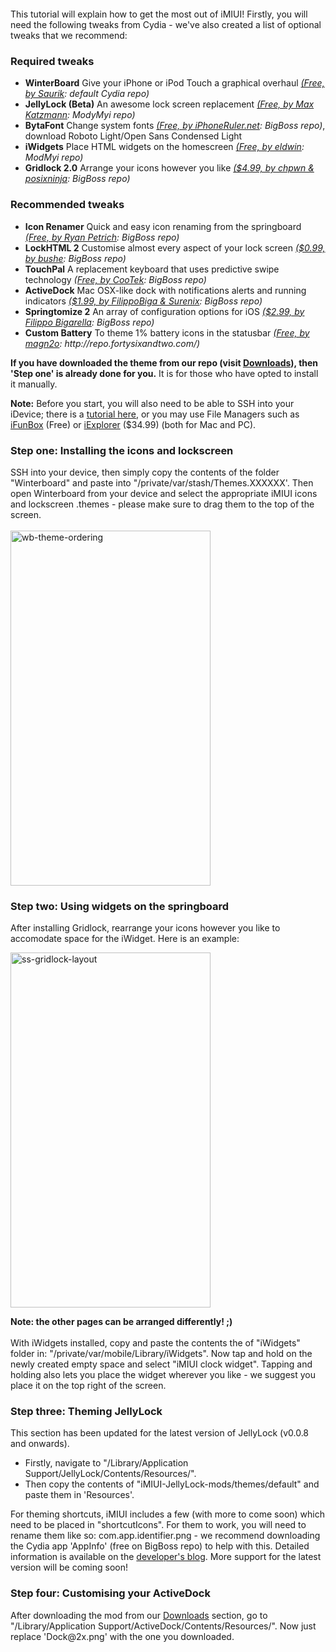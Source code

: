<html>
  <head>
		<title></title>
	</head>
	<body>
		<p style="text-align: center;">
			<img alt="" src="http://onehalfkiller.com/imiui/wp-content/uploads/2013/05/howto.png" /></p>
		<p>
			This tutorial will explain how to get the most out of iMIUI! Firstly, you will need the following tweaks from Cydia - we&#39;ve also created a list of optional tweaks that we recommend:</p>
		<div class="gk-toggle opened">
			<h3>
				Required tweaks</h3>
		</div>
		<ul>
			<li>
				<div class="gk-toggle opened">
					<div>
						<strong class="gk-label" data-style="style1">WinterBoard</strong> Give your iPhone or iPod Touch a graphical overhaul <i><a href="http://cydia.saurik.com/package/winterboard" target="_blank">(Free, by Saurik</a>: default Cydia repo)</i></div>
				</div>
			</li>
			<li>
				<div class="gk-toggle opened">
					<strong class="gk-label" data-style="style2">JellyLock (Beta)</strong> An awesome lock screen replacement <i><a href="http://mkatzmann.blogspot.de/" target="_blank">(Free, by Max Katzmann</a>: ModyMyi repo)</i></div>
			</li>
			<li>
				<strong class="gk-label" data-style="style3">BytaFont</strong> Change system fonts <i><a href="http://www.bytafont.com/" target="_blank">(Free, by iPhoneRuler.net</a>: BigBoss repo)</i>, download Roboto Light/Open Sans Condensed Light</li>
			<li>
				<strong class="gk-label" data-style="style4">iWidgets</strong> Place HTML widgets on the homescreen <i><a href="http://modmyi.com/forums/iphone-4-4s-new-skins-themes-launches/805840-tweak-iwidgets.html" target="_blank">(Free, by eldwin</a>: ModMyi repo)</i></li>
			<li>
				<strong class="gk-label" data-style="style5">Gridlock 2.0</strong> Arrange your icons however you like <i><a href="http://chpwn.com/cydia/gridlock.html" target="_blank">($4.99, by chpwn &amp; posixninja</a>: BigBoss repo)</i></li>
		</ul>
		<div class="gk-toggle closed">
			<h3>
				Recommended tweaks</h3>
			<ul>
				<li>
					<strong class="gk-label" data-style="style6">Icon Renamer</strong> Quick and easy icon&nbsp;renaming from the springboard <i><a href="http://moreinfo.thebigboss.org/moreinfo/depiction.php?file=iconrenamerData" target="_blank">(Free, by Ryan Petrich</a>: BigBoss repo)</i></li>
				<li>
					<strong class="gk-label" data-style="style1">LockHTML 2</strong> Customise almost every aspect of your lock screen <i><a href="http://modmyi.com/cydia/package.php?id=61778" target="_blank">($0.99, by bushe</a>: BigBoss repo)</i></li>
				<li>
					<strong class="gk-label" data-style="style2">TouchPal</strong> A replacement keyboard that uses predictive swipe technology <i><a href="http://www.idownloadblog.com/2013/04/04/touchpal/" target="_blank">(Free, by CooTek</a>: BigBoss repo)</i></li>
				<li>
					<strong class="gk-label" data-style="style3">ActiveDock</strong> Mac OSX-like dock with notifications alerts and running indicators <i><a href="http://modmyi.com/content/10134-activedock-now-available-download-cydia.html" target="_blank">($1.99, by FilippoBiga &amp; Surenix</a>: BigBoss repo)</i></li>
				<li>
					<strong class="gk-label" data-style="style4">Springtomize 2</strong> An array of configuration options for iOS <i><a href="http://modmyi.com/cydia/package.php?id=48848" target="_blank">($2.99, by Filippo Bigarella</a>: BigBoss repo)</i></li>
				<li>
					<strong class="gk-label" data-style="style5">Custom Battery</strong> To theme 1% battery icons in the statusbar <i><a href="http://www.reddit.com/r/iOSthemes/comments/1b9l1n/hey_themersdesigners_how_about_a_nice_theme_to/" target="_blank">(Free, by magn2o</a>: http://repo.fortysixandtwo.com/)</i></li>
			</ul>
		</div>
		<p class="gk-error">
			<strong>If you have downloaded the theme from our repo (visit <a href="http://onehalfkiller.com/imiui/downloads/" title="Downloads">Downloads</a>), then &#39;Step one&#39; is already done for you.</strong> It is for those who have opted to install it manually.</p>
		<p class="gk-notice">
			<strong>Note:</strong> Before you start, you will also need to be able to SSH into your iDevice; there is a <a href="http://www.idownloadblog.com/2011/03/14/how-to-ssh-into-your-iphone/" target="_blank">tutorial here</a>, or you may use File Managers such as <a href="http://www.i-funbox.com/" target="_blank">iFunBox</a> (Free) or <a href="http://www.macroplant.com/iexplorer/" target="_blank">iExplorer</a> ($34.99) (both for Mac and PC).</p>
		<div class="gk-toggle opened">
			<h3>
				<strong>Step one:</strong> Installing the icons and lockscreen</h3>
			<div>
				SSH into your device, then simply copy the contents of the folder &quot;Winterboard&quot; and paste into &quot;/private/var/stash/Themes.XXXXXX&#39;. Then open Winterboard from your device and select the appropriate iMIUI icons and lockscreen .themes - please make sure to drag them to the top of the screen.</div>
			<div>
				&nbsp;</div>
			<div>
				<img alt="wb-theme-ordering" class="aligncenter size-full wp-image-223" height="568" src="http://onehalfkiller.com/imiui/wp-content/uploads/2013/05/wb-theme-ordering.jpg" width="320" /></div>
		</div>
		<div class="gk-toggle closed">
			<h3>
				<strong>Step two:</strong> Using widgets on the springboard</h3>
			<div>
				<p>
					After installing Gridlock, rearrange your icons however you like to accomodate space for the iWidget. Here is an example:</p>
				<p>
					<img alt="ss-gridlock-layout" class="aligncenter size-full wp-image-221" height="568" src="http://onehalfkiller.com/imiui/wp-content/uploads/2013/05/ss-gridlock-layout.jpg" width="320" /></p>
				<div>
					<strong>Note: the other pages can be arranged differently! ;)</strong></div>
				<div>
					&nbsp;</div>
				With iWidgets installed, copy and paste the contents the of &quot;iWidgets&quot; folder in: &quot;/private/var/mobile/Library/iWidgets&quot;. Now tap and hold on the newly created empty space and select &quot;iMIUI clock widget&quot;. Tapping and holding also lets you place the widget wherever you like - we suggest you place it on the top right of the screen.</div>
		</div>
		<div class="gk-toggle closed">
			<h3>
				<strong>Step three:</strong> Theming JellyLock</h3>
			<div>
				This section has been updated for the latest version of JellyLock (v0.0.8 and onwards). 
			<ul>	<li>Firstly, navigate to &quot;/Library/Application Support/JellyLock/Contents/Resources/&quot;. </li>
				<li>Then copy the contents of &quot;iMIUI-JellyLock-mods/themes/default&quot; and paste them in &#39;Resources&#39;.</li></ul> 
				For theming shortcuts, iMIUI includes a few (with more to come soon) which need to be placed in &quot;shortcutIcons&quot;. 
				For them to work, you will need to rename them like so: com.app.identifier.png - we recommend downloading the Cydia app &#39;AppInfo&#39; (free on BigBoss repo) to help with this. 
				Detailed information is available on the <a href="http://mkatzmann.blogspot.co.uk/2013/05/how-to-theme-jellylock.html" target="_blank">developer&#39;s blog</a>. More support for the latest version will be coming soon!</div>
		</div>
		<div class="gk-toggle closed">
			<h3>
				<strong>Step four:</strong> Customising your ActiveDock</h3>
			<div>
				After downloading the mod from our <a href="http://onehalfkiller.com/imiui/downloads/" title="Downloads">Downloads</a> section, go to &quot;/Library/Application Support/ActiveDock/Contents/Resources/&quot;. Now just replace &#39;Dock@2x.png&#39; with the one you downloaded.</div>
		</div>
		<p>
		</p>
	</body>
</html>
